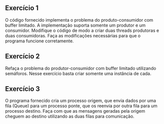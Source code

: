 ## Exercício 1

O código fornecido implementa o problema do produto-consumidor com buffer limitado. A implementação suporta somente um produtor e um consumidor. Modifique o código de modo a criar duas threads produtoras e duas consumidoras. Faça as modificações necessárias para que o programa funcione corretamente.

## Exercício 2

Refaça o problema do produtor-consumidor com buffer limitado utilizando semáforos. Nesse exercício basta criar somente uma instância de cada. 

## Exercício 3

O programa fornecido cria um processo origem, que envia dados por uma fila (Queue) para um processo ponte, que os reenvia por outra fila para um processo destino. Faça com que as mensagens geradas pela origem cheguem ao destino utilizando as duas filas para comunicação. 
